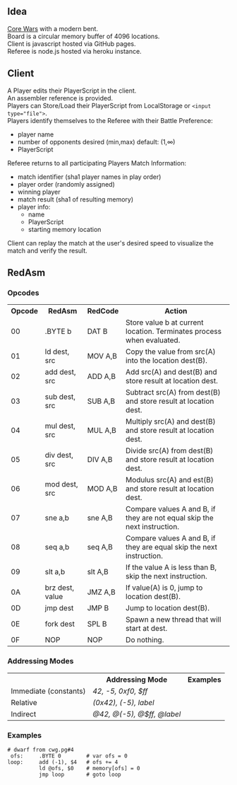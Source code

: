 ## Idea

[Core Wars](http://corewar.co.uk/cwg.txt) with a modern bent.  
Board is a circular memory buffer of 4096 locations.  
Client is javascript hosted via GitHub pages.  
Referee is node.js hosted via heroku instance.  

## Client

A Player edits their PlayerScript in the client.  
An assembler reference is provided.  
Players can Store/Load their PlayerScript from LocalStorage or ```<input type="file">```.  
Players identify themselves to the Referee with their Battle Preference:  

- player name
- number of opponents desired (min,max) default: (1,∞)
- PlayerScript

Referee returns to all participating Players Match Information:

- match identifier (sha1 player names in play order)
- player order (randomly assigned)
- winning player
- match result (sha1 of resulting memory)
- player info:
  - name
  - PlayerScript
  - starting memory location

Client can replay the match at the user's desired speed to visualize the match and verify the result.

## RedAsm

### Opcodes

<table>
  <tr><th>Opcode</th><th>RedAsm</th><th>RedCode</th><th>Action</th></tr>
  <tr>
    <td>00</td>
    <td>.BYTE b</td>
    <td>DAT B</td>
    <td>Store value b at current location. Terminates process when evaluated.</td>
  </tr>
  <tr>
    <td>01</td>
    <td>ld dest, src</td>
    <td>MOV A,B</td>
    <td>Copy the value from src(A) into the location dest(B).</td>
  </tr>
  <tr>
    <td>02</td>
    <td>add dest, src</td>
    <td>ADD A,B</td>
    <td>Add src(A) and dest(B) and store result at location dest.</td>
  </tr>
  <tr>
    <td>03</td>
    <td>sub dest, src</td>
    <td>SUB A,B</td>
    <td>Subtract src(A) from dest(B) and store result at location dest.</td>
  </tr>
  <tr>
    <td>04</td>
    <td>mul dest, src</td>
    <td>MUL A,B</td>
    <td>Multiply src(A) and dest(B) and store result at location dest.</td>
  </tr>
  <tr>
    <td>05</td>
    <td>div dest, src</td>
    <td>DIV A,B</td>
    <td>Divide src(A) from dest(B) and store result at location dest.</td>
  </tr>
  <tr>
    <td>06</td>
    <td>mod dest, src</td>
    <td>MOD A,B</td>
    <td>Modulus src(A) and est(B) and store result at location dest.</td>
  </tr>
  <tr>
    <td>07</td>
    <td>sne a,b</td>
    <td>sne A,B</td>
    <td>Compare values A and B, if they are not equal skip the next instruction.</td>
  </tr>
  <tr>
    <td>08</td>
    <td>seq a,b</td>
    <td>seq A,B</td>
    <td>Compare values A and B, if they are equal skip the next instruction.</td>
  </tr>
  <tr>
    <td>09</td>
    <td>slt a,b</td>
    <td>slt A,B</td>
    <td>If the value A is less than B, skip the next instruction.</td>
  </tr>
  <tr>
    <td>0A</td>
    <td>brz dest, value</td>
    <td>JMZ A,B</td>
    <td>If value(A) is 0, jump to location dest(B).</td>
  </tr>
  <tr>
    <td>0D</td>
    <td>jmp dest</td>
    <td>JMP B</td>
    <td>Jump to location dest(B).</td>
  </tr>
  <tr>
    <td>0E</td>
    <td>fork dest</td>
    <td>SPL B</td>
    <td>Spawn a new thread that will start at dest.</td>
  </tr>
  <tr>
    <td>0F</td>
    <td>NOP</td>
    <td>NOP</td>
    <td>Do nothing.</td>
  </tr>

</table>

### Addressing Modes

<table>
  <tr><th></th><th>Addressing Mode</th><th>Examples</th></tr>
  <tr>
    <td>Immediate (constants)</td>
    <td><em>42, -5, 0xf0, $ff</em></td>
  </tr>
  <tr>
    <td>Relative</td>
    <td><em>(0x42), (-5), label</em></td>
  </tr>
  <tr>
    <td>Indirect</td>
    <td><em>@42, @(-5), @$ff, @label</em></td>
  </tr>

</table>


### Examples
```Assembly
# dwarf from cwg.pg#4
 ofs:     .BYTE 0        # var ofs = 0
loop:     add (-1), $4   # ofs += 4
          ld @ofs, $0    # memory[ofs] = 0
          jmp loop       # goto loop
```

